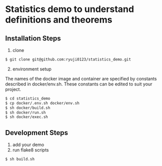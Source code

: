 # Statistics demo to understand definitions and theorems
## Installation Steps
1. clone
```sh
$ git clone git@github.com:ryuji0123/statistics_demo.git
```

2. environment setup

The names of the docker image and container are specified by constants described in docker/env.sh.
These constants can be edited to suit your project.
```sh
$ cd statistics_demo
$ cp docker/.env.sh docker/env.sh
$ sh docker/build.sh
$ sh docker/run.sh
$ sh docker/exec.sh
```

## Development Steps
1. add your demo
2. run flake8 scripts
```sh
$ sh build.sh
```
